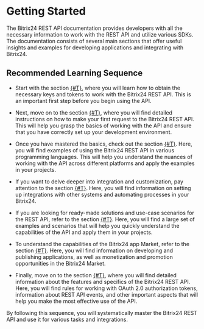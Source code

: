 # Getting Started

The Bitrix24 REST API documentation provides developers with all the necessary information to work with the REST API and utilize various SDKs. The documentation consists of several main sections that offer useful insights and examples for developing applications and integrating with Bitrix24.

## Recommended Learning Sequence

- Start with the section [{#T}](./access-to-rest-api.md), where you will learn how to obtain the necessary keys and tokens to work with the Bitrix24 REST API. This is an important first step before you begin using the API.

- Next, move on to the section [{#T}](./first-rest-api-call.md), where you will find detailed instructions on how to make your first request to the Bitrix24 REST API. This will help you grasp the basics of working with the API and ensure that you have correctly set up your development environment.

- Once you have mastered the basics, check out the section [{#T}](./how-to-use-examples.md). Here, you will find examples of using the Bitrix24 REST API in various programming languages. This will help you understand the nuances of working with the API across different platforms and apply the examples in your projects.

- If you want to delve deeper into integration and customization, pay attention to the section [{#T}](./local-integrations/index.md). Here, you will find information on setting up integrations with other systems and automating processes in your Bitrix24.

- If you are looking for ready-made solutions and use-case scenarios for the REST API, refer to the section [{#T}](./tutorials/index.md). Here, you will find a large set of examples and scenarios that will help you quickly understand the capabilities of the API and apply them in your projects.

- To understand the capabilities of the Bitrix24 app Market, refer to the section [{#T}](./market/index.md). Here, you will find information on developing and publishing applications, as well as monetization and promotion opportunities in the Bitrix24 Market.

- Finally, move on to the section [{#T}](./api-reference/index.md), where you will find detailed information about the features and specifics of the Bitrix24 REST API. Here, you will find rules for working with OAuth 2.0 authorization tokens, information about REST API events, and other important aspects that will help you make the most effective use of the API.

By following this sequence, you will systematically master the Bitrix24 REST API and use it for various tasks and integrations.